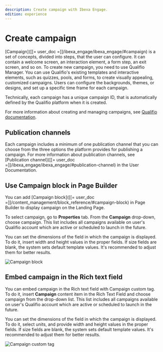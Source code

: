 ```yaml
---
description: Create campaign with Ibexa Engage.
edition: experience
---
```


# Create campaign

[Campaign]([[= user_doc =]]/ibexa_engage/ibexa_engage/#campaign) is a set of concepts, divided into steps, that the user can configure.
It can contain a welcome screen, an interaction element, a form step, an exit screen, and so on.
To create new campaign, you need to use Qualifio Manager.
You can use Qualifio's existing templates and interactive elements, such as quizzes, pools, and forms, to create visually appealing, customized campaigns.
Users can configure the backgrounds, themes, or designs, and set up a specific time frame for each campaign.

Technically, each campaign has a unique campaign ID, that is automatically defined by the Qualifio platform when it is created.

For more information about creating and managing campaigns, see [Qualifio documentation](https://support.qualifio.com/hc/en-us/categories/202280638-Campaigns).

## Publication channels

Each campaign includes a minimum of one publication channel that you can choose from the three options the platform provides for publishing a campaign.
For more information about publication channels, see [Publication channel]([[= user_doc =]]/ibexa_engage/ibexa_engage/#publication-channel) in the User Documentation.

## Use Campaign block in Page Builder

You can add [Campaign block]([[= user_doc =]]/content_management/block_reference/#campaign-block) in Page Builder to display campaign on the Landing Page.

To select campaign, go to **Properties** tab. From the **Campaign** drop-down, choose campaign.
This list includes all campaigns available on user's Qualifio account which are active or scheduled to launch in the future.

You can set the dimensions of the field in which the campaign is displayed. To do it, insert width and height values in the proper fields.
If size fields are blank, the system sets default template values. It's recommended to adjust them for better results.

![Campaign block](campaign_block.png "Campaign block")

## Embed campaign in the Rich text field

You can embed campaign in the Rich text field with Campaign custom tag.
To do it, insert **Campaign** content item in the Rich Text Field and choose campaign from the drop-down list.
This list includes all campaigns available on user's Qualifio account which are active or scheduled to launch in the future.

You can set the dimensions of the field in which the campaign is displayed. To do it, select units, and provide width and height values in the proper fields.
If size fields are blank, the system sets default template values. It's recommended to adjust them for better results.

![Campaign custom tag](campaign_custom_tag.png "Campaign custom tag")